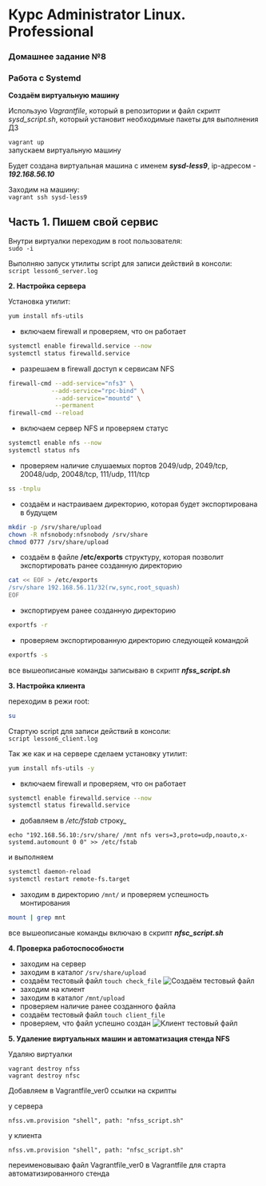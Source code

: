 # Курс Administrator Linux. Professional

### Домашнее задание №8
### Работа с Systemd  
  
  
**Создаём виртуальную машину**  
  
Использую _Vagrantfile_, который в репозитории  и файл скрипт _sysd_script.sh_, который установит необходимые пакеты для выполнения ДЗ   
  
```vagrant up ```  
запускаем виртуальную машину  
  
Будет создана виртуальная машина с именем **_sysd-less9_**, ip-адресом - **_192.168.56.10_** 

Заходим на машину:  
```vagrant ssh sysd-less9```    
  
## Часть 1. Пишем свой сервис


Внутри виртуалки переходим в root пользователя:  
```sudo -i```  

Выполняю запуск утилиты script для записи действий в консоли:  
```script lesson6_server.log```  

**2. Настройка сервера**  

Установка утилит:  
```bash
yum install nfs-utils
```  

- включаем firewall и проверяем, что он работает  

```bash
systemctl enable firewalld.service --now
systemctl status firewalld.service
```
- разрешаем в firewall доступ к сервисам NFS  
```bash
firewall-cmd --add-service="nfs3" \
            --add-service="rpc-bind" \
             --add-service="mountd" \
             --permanent
firewall-cmd --reload
```
- включаем сервер NFS и проверяем статус  
```bash
systemctl enable nfs --now
systemctl status nfs
```
- проверяем наличие слушаемых портов 2049/udp, 2049/tcp, 20048/udp, 20048/tcp, 111/udp, 111/tcp  
```bash
ss -tnplu
```
- создаём и настраиваем директорию, которая будет экспортирована в будущем  
```bash
mkdir -p /srv/share/upload
chown -R nfsnobody:nfsnobody /srv/share
chmod 0777 /srv/share/upload
```
- создаём в файле __/etc/exports__ структуру, которая позволит экспортировать ранее созданную директорию
```bash
cat << EOF > /etc/exports
/srv/share 192.168.56.11/32(rw,sync,root_squash)
EOF
```
- экспортируем ранее созданную директорию
```bash
exportfs -r
```
- проверяем экспортированную директорию следующей командой
```bash
exportfs -s
```

все вышеописаные команды записываю в скрипт **_nfss_script.sh_**

**3. Настройка клиента**  

переходим в режи root:  
```bash
su
```

Стартую script для записи действий в консоли:  
```script lesson6_client.log```  

Так же как и на сервере сделаем установку утилит:  
```bash
yum install nfs-utils -y
```  

- включаем firewall и проверяем, что он работает  

```bash
systemctl enable firewalld.service --now
systemctl status firewalld.service
```

- добавляем в _/etc/fstab_ строку_
```
echo "192.168.56.10:/srv/share/ /mnt nfs vers=3,proto=udp,noauto,x-systemd.automount 0 0" >> /etc/fstab
```
и выполняем
```bash
systemctl daemon-reload
systemctl restart remote-fs.target
```
- заходим в директорию `/mnt/` и проверяем успешность монтирования
```bash
mount | grep mnt
```

все вышеописаные команды включаю в скрипт **_nfsc_script.sh_**


**4. Проверка работоспособности**

- заходим на сервер
- заходим в каталог `/srv/share/upload`
- создаём тестовый файл `touch check_file`
![Создаём тестовый файл](server.png)
- заходим на клиент
- заходим в каталог `/mnt/upload`
- проверяем наличие ранее созданного файла
- создаём тестовый файл `touch client_file`
- проверяем, что файл успешно создан
![Клиент тестовый файл](client.png)

**5. Удаление виртуальных машин и автоматизация стенда NFS**

Удаляю виртуалки

```
vagrant destroy nfss
vagrant destroy nfsc
```

Добавляем в Vagrantfile_ver0 ссылки на скрипты

у сервера  
```
nfss.vm.provision "shell", path: "nfss_script.sh"
```
  
у клиента  
```
nfss.vm.provision "shell", path: "nfsc_script.sh"
```

переименовываю файл Vagrantfile_ver0 в Vagrantfile для старта автоматизированного стенда


